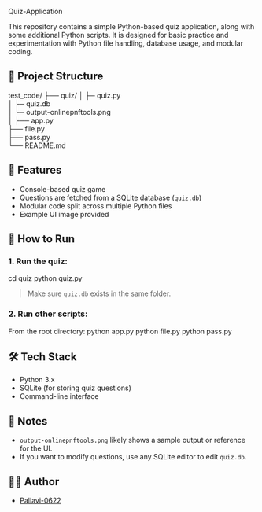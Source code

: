 Quiz-Application

This repository contains a simple Python-based quiz application, along with some additional Python scripts. It is designed for basic practice and experimentation with Python file handling, database usage, and modular coding.

## 📁 Project Structure

test_code/
├── quiz/
│   ├─ quiz.py                    
│   ├─ quiz.db                    
│   └─ output-onlinepnftools.png  
│
├── app.py                         
├── file.py                        
├── pass.py                        
└── README.md                     

## 🎯 Features

- Console-based quiz game
- Questions are fetched from a SQLite database (`quiz.db`)
- Modular code split across multiple Python files
- Example UI image provided

## 🚀 How to Run

### 1. Run the quiz:
cd quiz
python quiz.py

> Make sure `quiz.db` exists in the same folder.

### 2. Run other scripts:
From the root directory:
python app.py
python file.py
python pass.py

## 🛠️ Tech Stack

- Python 3.x
- SQLite (for storing quiz questions)
- Command-line interface

## 🧾 Notes

- `output-onlinepnftools.png` likely shows a sample output or reference for the UI.
- If you want to modify questions, use any SQLite editor to edit `quiz.db`.

## 👩‍💻 Author

- [Pallavi-0622](https://github.com/Pallavi-0622)
